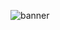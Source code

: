 ![banner](https:&#x2F;&#x2F;www.canva.com&#x2F;design&#x2F;DAExpHw6Zbc&#x2F;viewutm_content=DAExpHw6Zbc&amp;utm_campaign=designshare&amp;utm_medium=embeds&amp;utm_source=link)



